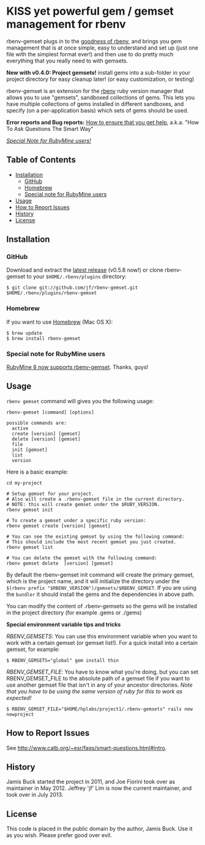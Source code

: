 # KISS yet powerful gem / gemset management for rbenv

rbenv-gemset plugs in to the [goodness of rbenv](https://github.com/sstephenson/rbenv/wiki/Why-rbenv%3F),
and brings you gem management that is at once simple, easy to understand and set up (just one file with the simplest format ever!)
and then use to do pretty much everything that you really need to with gemsets.

**New with v0.4.0: Project gemsets!** install gems into a sub-folder in your project directory for easy cleanup later! (or easy customization, or testing)

rbenv-gemset is an extension for the [rbenv][rbenv] ruby version manager that
allows you to use "gemsets", sandboxed collections of gems. This lets you have
multiple collections of gems installed in different sandboxes, and specify (on
a per-application basis) which sets of gems should be used.


**Error reports and Bug reports:** [How to ensure that you get help](http://www.catb.org/~esr/faqs/smart-questions.html#intro),
a.k.a. "How To Ask Questions The Smart Way"


[*Special Note for RubyMine users!*](#special-note-for-rubymine-users)



## Table of Contents

* [Installation](#installation)
  * [GitHub](#github)
  * [Homebrew](#homebrew)
  * [Special note for RubyMine users](#special-note-for-rubymine-users)
* [Usage](#usage)
* [How to Report Issues](#how-to-report-issues)
* [History](#history)
* [License](#license)



## Installation


### GitHub

Download and extract the [latest release](https://github.com/jf/rbenv-gemset/releases/latest) (v0.5.8 now!) or clone rbenv-gemset to your `$HOME/.rbenv/plugins` directory:

    $ git clone git://github.com/jf/rbenv-gemset.git $HOME/.rbenv/plugins/rbenv-gemset

### Homebrew

If you want to use [Homebrew](http://github.com/Homebrew/homebrew) (Mac OS X):

    $ brew update
    $ brew install rbenv-gemset

### Special note for RubyMine users

[RubyMine 8 now supports rbenv-gemset](https://youtrack.jetbrains.com/issue/RUBY-12839#comment=27-1179455). Thanks, guys!



## Usage

``rbenv gemset`` command will gives you the following usage:

    rbenv-gemset [command] [options]

    possible commands are:
      active
      create [version] [gemset]
      delete [version] [gemset]
      file
      init [gemset]
      list
      version

Here is a basic example:

```shell
cd my-project

# Setup gemset for your project.
# Also will create a .rbenv-gemset file in the current directory.
# NOTE: this will create gemset under the $RUBY_VERSION.
rbenv gemset init

# To create a gemset under a specific ruby version:
rbenv gemset create [version] [gemset]

# You can see the existing gemset by using the following command:
# This should include the most recent gemset you just created.
rbenv gemset list

# You can delete the gemset with the following command:
rbenv gemset delete  [version] [gemset]
```

By default the rbenv-gemset init command will create the primary gemset, which is the project name, and it will initialize the directory under the ``$(rbenv prefix "$RBENV_VERSION")/gemsets/$RBENV_GEMSET``. If you are using the ``bundler`` it should install the gems and the dependencies in above path.

You can modify the content of .rbenv-gemsets so the gems will be installed in the project directory (for example .gems or ./gems)


**Special environment variable tips and tricks**

*RBENV_GEMSETS*:
You can use this environment variable when you want to work with a certain gemset (or gemset list!). For a quick install into a certain gemset, for example:

	$ RBENV_GEMSETS="global" gem install thin

*RBENV_GEMSET_FILE*:
You have to know what you're doing, but you can set RBENV_GEMSET_FILE to the absolute path of a gemset file if you want to use another gemset file that isn't in any of your ancestor directories.
*Note that you have to be using the same version of ruby for this to work as expected!*

	$ RBENV_GEMSET_FILE="$HOME/hplabs/project1/.rbenv-gemsets" rails new newproject



## How to Report Issues


See http://www.catb.org/~esr/faqs/smart-questions.html#intro.



## History


Jamis Buck started the project in 2011, and Joe Fiorini took over as maintainer in May 2012. Jeffrey 'jf' Lim is now the current maintainer, and took over in July 2013.



## License


This code is placed in the public domain by the author, Jamis Buck. Use it as
you wish. Please prefer good over evil.


[rbenv]: http://github.com/sstephenson/rbenv
